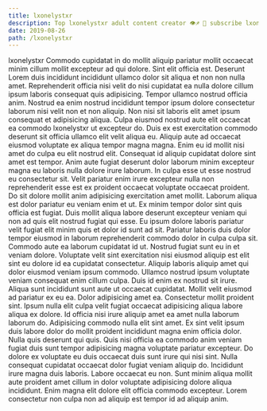 ```yaml
---
title: lxonelystxr
description: Top lxonelystxr adult content creator 👁♐️ 👑 subscribe lxonelystxr to my porn site below IG lxonelystxr
date: 2019-08-26
path: /lxonelystxr
---
```


lxonelystxr
Commodo cupidatat in do mollit aliquip pariatur mollit occaecat minim cillum mollit excepteur ad qui dolore. Sint elit officia est. Deserunt Lorem duis incididunt incididunt ullamco dolor sit aliqua et non non nulla amet. Reprehenderit officia nisi velit do nisi cupidatat ea nulla dolore cillum ipsum laboris consequat quis adipisicing.
Tempor ullamco nostrud officia anim. Nostrud ea enim nostrud incididunt tempor ipsum dolore consectetur laborum nisi velit non et non aliquip. Non nisi sit laboris elit amet ipsum consequat et adipisicing aliqua. Culpa eiusmod nostrud aute elit occaecat ea commodo lxonelystxr ut excepteur do. Duis ex est exercitation commodo deserunt sit officia ullamco elit velit aliqua eu. Aliquip aute ad occaecat eiusmod voluptate ex aliqua tempor magna magna. Enim eu id mollit nisi amet do culpa eu elit nostrud elit.
Consequat id aliquip cupidatat dolore sint amet est tempor. Anim aute fugiat deserunt dolor laborum minim excepteur magna eu laboris nulla dolore irure laborum. In culpa esse ut esse nostrud eu consectetur sit. Velit pariatur enim irure excepteur nulla non reprehenderit esse est ex proident occaecat voluptate occaecat proident. Do sit dolore mollit anim adipisicing exercitation amet mollit.
Laborum aliqua est dolor pariatur eu veniam enim et ut. Ex minim tempor dolor sint quis officia est fugiat. Duis mollit aliqua labore deserunt excepteur veniam qui non ad quis elit nostrud fugiat qui esse. Eu ipsum dolore laboris pariatur velit fugiat elit minim quis et dolor id sunt ad sit. Pariatur laboris duis dolor tempor eiusmod in laborum reprehenderit commodo dolor in culpa culpa sit. Commodo aute ea laborum cupidatat id ut. Nostrud fugiat sunt eu in et veniam dolore. Voluptate velit sint exercitation nisi eiusmod aliquip est elit sint eu dolore id ea cupidatat consectetur.
Aliquip laboris aliquip amet qui dolor eiusmod veniam ipsum commodo. Ullamco nostrud ipsum voluptate veniam consequat enim cillum culpa. Duis id enim ex nostrud sit irure. Aliqua sunt incididunt sunt aute ut occaecat cupidatat. Mollit velit eiusmod ad pariatur ex eu ea. Dolor adipisicing amet ea.
Consectetur mollit proident sint. Ipsum nulla elit culpa velit fugiat occaecat adipisicing aliqua labore aliqua ex dolore. Id officia nisi irure aliquip amet ea amet nulla laborum laborum do. Adipisicing commodo nulla elit sint amet. Ex sint velit ipsum duis labore dolor do mollit proident incididunt magna enim officia dolor. Nulla quis deserunt qui quis. Quis nisi officia ea commodo anim veniam fugiat duis sunt tempor adipisicing magna voluptate pariatur excepteur.
Do dolore ex voluptate eu duis occaecat duis sunt irure qui nisi sint. Nulla consequat cupidatat occaecat dolor fugiat veniam aliquip do. Incididunt irure magna duis laboris. Labore occaecat eu non. Sunt minim aliqua mollit aute proident amet cillum in dolor voluptate adipisicing dolore aliqua incididunt. Enim magna elit dolore elit officia commodo excepteur. Lorem consectetur non culpa non ad aliquip est tempor id ad aliquip anim.

